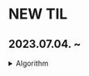 # NEW TIL

## 2023.07.04. ~

<details>
<summary>Algorithm</summary>

- [하노이 탑](https://github.com/JiSuMun/New_TIL/blob/main/Algorithm/hanoi.md)

- [투 포인터 알고리즘](https://github.com/JiSuMun/New_TIL/blob/main/Algorithm/two_pointer.md)

- [DFS & BFS](https://github.com/JiSuMun/New_TIL/blob/main/Algorithm/DFS_BFS.md)
</details>